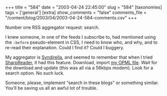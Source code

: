 +++
title = "584"
date = "2003-04-24 22:45:00"
slug = "584"
[taxonomies]
tags = ['general']
[extra]
show_comments = "false"
comments_file = "/content/blog/2003/04/2003-04-24-584-comments.csv"
+++

Number one RSS aggregator request: search.

I knew someone, in one of the feeds I subscribe to, had mentioned using the `:before` pseudo-element in CSS, I need to know who, and why, and to re-read their explanation. Could I find it? Could I buggery.

My aggregator is [Syndirella](http://www.yole.ru/projects/syndirella/), and seemed to remember that when I tried [SharpReader](http://www.hutteman.com/weblog/cat_sharpreader.html), it had this feature. Download, import [my OPML file](http://pipthepixie.tripod.com/syn.xml). Wait for the download and update (this was all via a 56kbps modem). Look for a search option. No such luck.

Someone, please, implement “search in these blogs” or something similar. You’ll be saving us all an awful lot of trouble.
